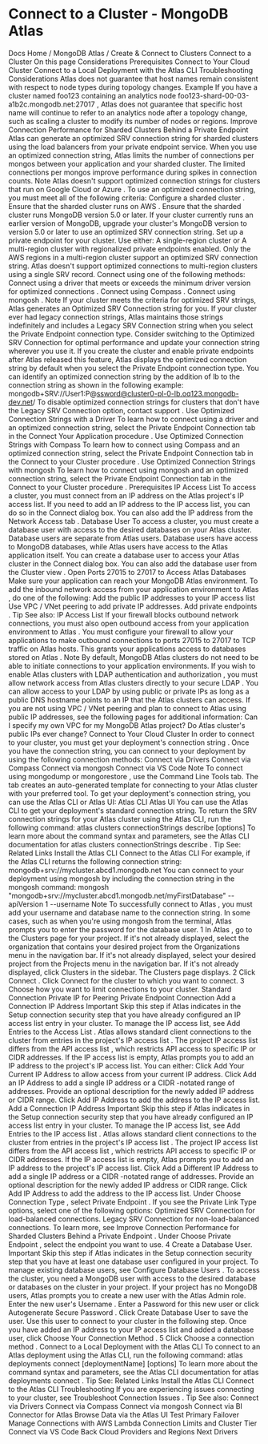 # Connect to a Cluster - MongoDB Atlas


Docs Home / MongoDB Atlas / Create & Connect to Clusters Connect to a Cluster On this page Considerations Prerequisites Connect to Your Cloud Cluster Connect to a Local Deployment with the Atlas CLI Troubleshooting Considerations Atlas does not guarantee that host names remain consistent with
respect to node types during topology changes. Example If you have a cluster named foo123 containing an analytics
node foo123-shard-00-03-a1b2c.mongodb.net:27017 , Atlas does
not guarantee that specific host name will continue to refer to an
analytics node after a topology change, such as scaling a cluster to modify its
number of nodes or regions. Improve Connection Performance for Sharded Clusters Behind a Private Endpoint Atlas can generate an optimized SRV connection string for sharded
clusters using the load balancers from your private endpoint
service. When you use an optimized connection string, Atlas limits
the number of connections per mongos between your application and
your sharded cluster. The limited connections per mongos improve performance during spikes in connection counts. Note Atlas doesn't support optimized connection strings for
clusters that run on Google Cloud or Azure . To use an optimized connection string, you must meet all of the following criteria: Configure a sharded cluster . Ensure that the sharded cluster runs on AWS . Ensure that the sharded cluster runs MongoDB version 5.0 or
later. If your cluster currently runs an earlier version of
MongoDB, upgrade your cluster's MongoDB version to version 5.0 or later to use an
optimized SRV connection string. Set up a private endpoint for your
cluster. Use either: A single-region cluster or A multi-region cluster with regionalized private endpoints enabled. Only the AWS regions in a
multi-region cluster support an optimized SRV connection string. Atlas doesn't support
optimized connections to multi-region clusters using a single SRV record. Connect using one of the following methods: Connect using a driver that meets or exceeds the minimum driver version for optimized connections . Connect using Compass . Connect using mongosh . Note If your cluster meets the criteria for optimized SRV strings, Atlas generates an Optimized SRV Connection string for you. If your cluster ever had legacy connection strings, Atlas maintains those strings indefinitely and includes a Legacy SRV Connection string when you select the Private Endpoint connection type. Consider switching to
the Optimized SRV Connection for optimal performance and
update your connection string wherever you use it. If you create the cluster and enable private endpoints after Atlas released this feature, Atlas displays the optimized
connection string by default when you select the Private Endpoint connection type. You can identify an
optimized connection string by the addition of lb to the
connection string as shown in the following example: mongodb+SRV://User1:P@ssword@cluster0-pl-0-lb.oq123.mongodb-dev.net/ To disable optimized connection strings for clusters that don't
have the Legacy SRV Connection option, contact support . Use Optimized Connection Strings with a Driver To learn how to connect using a driver and an optimized connection
string, select the Private Endpoint Connection tab in the Connect Your Application procedure . Use Optimized Connection Strings with Compass To learn how to connect using Compass and an optimized connection
string, select the Private Endpoint Connection tab in the Connect to your Cluster procedure . Use Optimized Connection Strings with mongosh To learn how to connect using mongosh and an optimized connection
string, select the Private Endpoint Connection tab in the Connect to your Cluster procedure . Prerequisites IP Access List To access a cluster, you must connect from an IP address on the Atlas project's IP access list. If you need to add an IP address to
the IP access list, you can do so in the Connect dialog box.
You can also add the IP address from the Network Access tab . Database User To access a cluster, you must create a database user with access to the
desired databases on your Atlas cluster. Database users are
separate from Atlas users. Database users have access to MongoDB
databases, while Atlas users have access to the Atlas application itself. You can create a database user to access your Atlas cluster in
the Connect dialog box. You can also add the database user from
the Cluster view . Open Ports 27015 to 27017 to Access Atlas Databases Make sure your application can reach your MongoDB Atlas environment. To add the inbound network access from your application environment to Atlas , do one of the following: Add the public IP addresses to your IP access list Use VPC / VNet peering to add private IP
addresses. Add private endpoints . Tip See also: IP Access List If your firewall blocks outbound network connections, you must also
open outbound access from your application environment to Atlas .
You must configure your firewall to allow your applications to make
outbound connections to ports 27015 to 27017 to TCP traffic on Atlas hosts. This grants your applications access to databases
stored on Atlas . Note By default, MongoDB Atlas clusters do not need to be able to
initiate connections to your application environments. If you wish
to enable Atlas clusters with LDAP authentication and authorization ,
you must allow network access from Atlas clusters directly to
your secure LDAP . You can allow access to your LDAP by using
public or private IPs as long as a public DNS hostname points to
an IP that the Atlas clusters can access. If you are not using VPC / VNet peering and plan
to connect to Atlas using public IP addresses, see the following
pages for additional information: Can I specify my own VPC for my MongoDB Atlas project? Do Atlas cluster's public IPs ever change? Connect to Your Cloud Cluster In order to connect to your cluster, you must get your
deployment's connection string .
Once you have the connection string, you can connect to your deployment
by using the following connection methods: Connect via Drivers Connect via Compass Connect via mongosh Connect via VS Code Note To connect using mongodump or mongorestore ,
use the Command Line Tools tab. The tab
creates an auto-generated template for connecting to your Atlas cluster with your preferred tool. To get your deployment's connection string, you can
use the Atlas CLI or Atlas UI: Atlas CLI Atlas UI You can use the Atlas CLI to get your deployment's standard connection string. To return the SRV connection strings for your Atlas cluster using the
Atlas CLI, run the following command: atlas clusters connectionStrings describe <clusterName> [options] To learn more about the command syntax and parameters, see the
Atlas CLI documentation for atlas clusters connectionStrings describe . Tip See: Related Links Install the Atlas CLI Connect to the Atlas CLI For example, if the Atlas CLI returns the following connection string: mongodb+srv://mycluster.abcd1.mongodb.net You can connect to your deployment using mongosh by including the connection string
in the mongosh command: mongosh "mongodb+srv://mycluster.abcd1.mongodb.net/myFirstDatabase" --apiVersion 1 --username <username> Note To successfully connect to Atlas , you must add your username and database name
to the connection string. In some cases, such as when you're using mongosh from the terminal, Atlas prompts you to enter the password for the database user. 1 In Atlas , go to the Clusters page for your project. If it's not already displayed, select the organization that
contains your desired project from the Organizations menu in the
navigation bar. If it's not already displayed, select your desired project
from the Projects menu in the navigation bar. If it's not already displayed, click Clusters in the
sidebar. The Clusters page displays. 2 Click Connect . Click Connect for the cluster to
which you want to connect. 3 Choose how you want to limit connections to your cluster. Standard Connection Private IP for Peering Private Endpoint Connection Add a Connection IP Address Important Skip this step if Atlas indicates in the Setup connection security step that you have
already configured an IP access list entry in your cluster.
To manage the IP access list, see Add Entries to the Access List . Atlas allows standard client connections to the cluster
from entries in the project's IP access list . The project IP access list differs from the API access list , which
restricts API access to specific IP or CIDR addresses. If the IP access list is empty, Atlas prompts you to add an
IP address to the project's IP access list. You can either: Click Add Your Current IP Address to allow
access from your current IP address. Click Add an IP Address to add a single IP
address or a CIDR -notated range of addresses. Provide an optional description for the newly added IP address
or CIDR range. Click Add IP Address to add the
address to the IP access list. Add a Connection IP Address Important Skip this step if Atlas indicates in the Setup connection security step that you have
already configured an IP access list entry in your cluster.
To manage the IP access list, see Add Entries to the
IP access list . Atlas allows standard client connections to the cluster
from entries in the project's IP access list . The project IP access list differs from the API access list , which
restricts API access to specific IP or CIDR addresses. If the IP access list is empty, Atlas prompts you to add an
IP address to the project's IP access list. Click Add a Different IP Address to add a single IP
address or a CIDR -notated range of addresses. Provide an optional description for the newly added IP address
or CIDR range. Click Add IP Address to add the
address to the IP access list. Under Choose Connection Type , select Private Endpoint . If you see the Private Link Type options,
select one of the following options: Optimized SRV Connection for
load-balanced connections. Legacy SRV Connection for
non-load-balanced connections. To learn more, see Improve Connection Performance for Sharded Clusters Behind a Private Endpoint . Under Choose Private Endpoint , select the
endpoint you want to use. 4 Create a Database User. Important Skip this step if Atlas indicates in the Setup connection security step that you have at least
one database user configured in your project. To manage existing
database users, see Configure Database Users . To access the cluster, you need a MongoDB user with access to the
desired database or databases on the cluster in your project. If your
project has no MongoDB users, Atlas prompts you to create a new
user with the Atlas Admin role. Enter the new user's Username . Enter a Password for this new user or click Autogenerate Secure Password . Click Create Database User to save the user. Use this user to connect to your cluster in the following step. Once you have added an IP address to your IP access list and added a
database user, click Choose Your Connection Method . 5 Click Choose a connection method . Connect to a Local Deployment with the Atlas CLI To connect to an Atlas deployment using the
Atlas CLI, run the following command: atlas deployments connect [deploymentName] [options] To learn more about the command syntax and parameters, see the
Atlas CLI documentation for atlas deployments connect . Tip See: Related Links Install the Atlas CLI Connect to the Atlas CLI Troubleshooting If you are experiencing issues connecting to your cluster, see Troubleshoot Connection Issues . Tip See also: Connect via Drivers Connect via Compass Connect via mongosh Connect via BI Connector for Atlas Browse Data via the Atlas UI Test Primary Failover Manage Connections with AWS Lambda Connection Limits and Cluster Tier Connect via VS Code Back Cloud Providers and Regions Next Drivers
